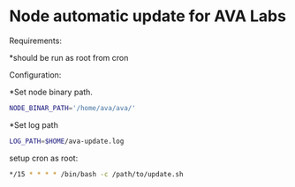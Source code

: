 # Node automatic update for AVA Labs

Requirements:

*should be run as root from cron

Configuration:

*Set node binary path. 
```bash
NODE_BINAR_PATH='/home/ava/ava/'
```
*Set log path
```bash
LOG_PATH=$HOME/ava-update.log
```
setup cron as root:

```bash
*/15 * * * * /bin/bash -c /path/to/update.sh
```
